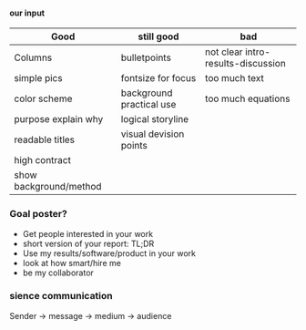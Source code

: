 #### our input
| Good                   | still good               | bad |     
| ----                   | ----                     |---- | 
| Columns                | bulletpoints             | not clear intro-results-discussion | 
| simple pics            | fontsize for focus       | too much text                      | 
| color scheme           | background practical use | too much equations                 | 
| purpose explain why    | logical storyline        |  | 
| readable titles        | visual devision points   |  | 
| high contract          |                          |  | 
| show background/method |                          |  | 


### Goal poster? 
- Get people interested in your work
- short version of your report: TL;DR
- Use my results/software/product in your work
- look at how smart/hire me
- be my collaborator


### sience communication
Sender -> message -> medium -> audience 

